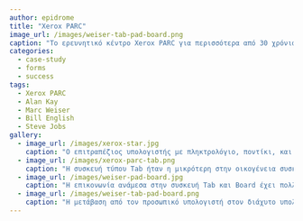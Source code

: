 ```yaml
---
author: epidrome
title: "Xerox PARC"
image_url: /images/weiser-tab-pad-board.png
caption: "To ερευνητικό κέντρο Xerox PARC για περισσότερα από 30 χρόνια δημιουργεί υλικό και λογισμικό για τους υπολογιστές, που μετά από λίγο καιρό θα είναι μέρος της καθημερινότητας."
categories:
  - case-study
  - forms
  - success
tags:
  - Xerox PARC
  - Alan Kay
  - Marc Weiser
  - Bill English
  - Steve Jobs
gallery:
  - image_url: /images/xerox-star.jpg
    caption: "Ο επιτραπέζιος υπολογιστής με πληκτρολόγιο, ποντίκι, και γραφική επιφάνεια εργασίας (παράθυρα, εικονίδια, φάκελοι) που δημιουργήθηκε από τη Xerox στα τέλη της δεκαετίας του 1970 λίγο διαφέρει από τον μοντέρνο επιτραπέζιο υπολογιστή."
  - image_url: /images/xerox-parc-tab.png
    caption: "Η συσκευή τύπου Tab ήταν η μικρότερη στην οικογένεια συσκευών διάχυτου υπολογισμού Tab-Pad-Board και ήταν σχεδιασμένη έτσι ώστε να χωράει στην παλάμη και να μπορεί να λειτουργήσει τα κουμπιά μόνο με το ένα χέρι, ενώ επέτρεπε και την αφή με το δεύτερο χέρι με την χρήση μιας πένας."
  - image_url: /images/weiser-pad-board.jpg
    caption: "Η επικονωνία ανάμεσα στην συσκευή Tab και Board έχει πολλές συνεργατικές εφαρμογές όπως σε αίθουσες συναντήσεων καθώς και σε αίθουσες διδασκαλίας."
  - image_url: /images/weiser-tab-pad-board.png
    caption: "Η μετάβαση από τον προσωπικό υπολογιστή στον διάχυτο υπολογισμό σημαίνει πως εκτός από πολλές συσκευές που επικοινωνούν μεταξύ τους έχουμε επιπλέον και την επικοινωνία με τις συσκευές των άλλων χρηστών, οπότε η μετάβαση έχει και έναν έντονο κοινωνικό χαρακτήρα."
---
```




